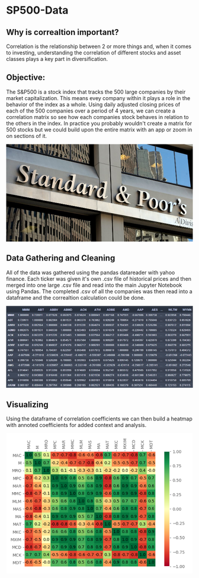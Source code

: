 # SP500-Data

## Why is correaltion important?

Correlation is the relationship between 2 or more things and, when it comes to investing, understanding the correlation of different stocks and asset classes plays a key part in diversification. 


## Objective:

The S&P500 is a stock index that tracks the 500 large companies by their market capitalization. This means evey company within it plays a role in the behavior of the index as a whole. Using daily adjusted closing prices of each of the 500 companies over a period of 4 years, we can create a correlation matrix so see how each companies stock behaves in relation to the others in the index. In practice you probably wouldn't create a matrix for 500 stocks but we could build upon the entire matrix with an app or zoom in on sections of it.

![S&P](Images/spbuilding.jpeg?raw=true "S&P")

## Data Gathering and Cleaning

All of the data was gathered using the pandas datareader with yahoo finance. Each ticker was given it's own .csv file of historical prices and then merged into one large .csv file and read into the main Jupyter Notebook using Pandas. The completed .csv of all the companies was then read into a dataframe and the correaltion calculation could be done. 

![Corr Table](Images/SP500CorrTable.jpg?raw=true "Corr Table")

## Visualizing

Using the dataframe of correlation coefficients we can then build a heatmap with annoted coefficients for added context and analysis.

![Matrix](Images/matrix.png?raw=true "Matrix")
